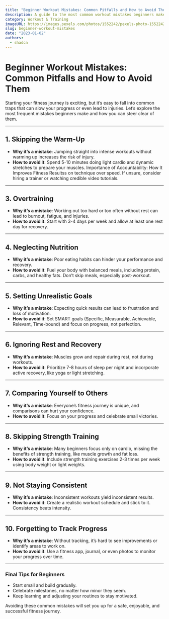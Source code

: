 ```yaml
---
title: "Beginner Workout Mistakes: Common Pitfalls and How to Avoid Them"
description: A guide to the most common workout mistakes beginners make and practical tips to avoid them for a successful fitness journey.
category: Workout & Training
imageURL: https://images.pexels.com/photos/1552242/pexels-photo-1552242.jpeg?auto=compress&cs=tinysrgb&w=1260&h=750&dpr=1
slug: beginner-workout-mistakes
date: "2023-01-02"
authors:
  - shadcn
---
```


# Beginner Workout Mistakes: Common Pitfalls and How to Avoid Them

Starting your fitness journey is exciting, but it’s easy to fall into common traps that can slow your progress or even lead to injuries. Let’s explore the most frequent mistakes beginners make and how you can steer clear of them.

---

## 1. **Skipping the Warm-Up**
- **Why it’s a mistake**: Jumping straight into intense workouts without warming up increases the risk of injury.
- **How to avoid it**: Spend 5-10 minutes doing light cardio and dynamic stretches to prepare your muscles.
Importance of Accountability: How It Improves Fitness Resultss on technique over speed. If unsure, consider hiring a trainer or watching credible video tutorials.

---

## 3. **Overtraining**
- **Why it’s a mistake**: Working out too hard or too often without rest can lead to burnout, fatigue, and injuries.
- **How to avoid it**: Start with 3-4 days per week and allow at least one rest day for recovery.

---

## 4. **Neglecting Nutrition**
- **Why it’s a mistake**: Poor eating habits can hinder your performance and recovery.
- **How to avoid it**: Fuel your body with balanced meals, including protein, carbs, and healthy fats. Don’t skip meals, especially post-workout.

---

## 5. **Setting Unrealistic Goals**
- **Why it’s a mistake**: Expecting quick results can lead to frustration and loss of motivation.
- **How to avoid it**: Set SMART goals (Specific, Measurable, Achievable, Relevant, Time-bound) and focus on progress, not perfection.

---

## 6. **Ignoring Rest and Recovery**
- **Why it’s a mistake**: Muscles grow and repair during rest, not during workouts.
- **How to avoid it**: Prioritize 7-8 hours of sleep per night and incorporate active recovery, like yoga or light stretching.

---

## 7. **Comparing Yourself to Others**
- **Why it’s a mistake**: Everyone’s fitness journey is unique, and comparisons can hurt your confidence.
- **How to avoid it**: Focus on your progress and celebrate small victories.

---

## 8. **Skipping Strength Training**
- **Why it’s a mistake**: Many beginners focus only on cardio, missing the benefits of strength training, like muscle growth and fat loss.
- **How to avoid it**: Include strength training exercises 2-3 times per week using body weight or light weights.

---

## 9. **Not Staying Consistent**
- **Why it’s a mistake**: Inconsistent workouts yield inconsistent results.
- **How to avoid it**: Create a realistic workout schedule and stick to it. Consistency beats intensity.

---

## 10. **Forgetting to Track Progress**
- **Why it’s a mistake**: Without tracking, it’s hard to see improvements or identify areas to work on.
- **How to avoid it**: Use a fitness app, journal, or even photos to monitor your progress over time.

---

### Final Tips for Beginners
- Start small and build gradually.
- Celebrate milestones, no matter how minor they seem.
- Keep learning and adjusting your routines to stay motivated.

Avoiding these common mistakes will set you up for a safe, enjoyable, and successful fitness journey.
